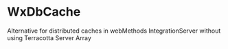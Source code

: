 # WxDbCache
Alternative for distributed caches in webMethods IntegrationServer without using Terracotta Server Array
